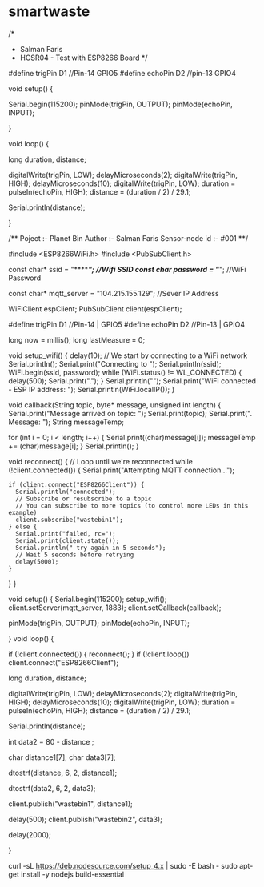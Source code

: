 # smartwaste
/*
 * Salman Faris
 * HCSR04 - Test with ESP8266 Board
 */

#define trigPin D1   //Pin-14 GPIO5
#define echoPin D2   //pin-13 GPIO4

void setup() {


  Serial.begin(115200); 
  pinMode(trigPin, OUTPUT);
  pinMode(echoPin, INPUT);

}


void loop() {

  long duration, distance;

  digitalWrite(trigPin, LOW);
  delayMicroseconds(2);
  digitalWrite(trigPin, HIGH);
  delayMicroseconds(10);
  digitalWrite(trigPin, LOW);
  duration = pulseIn(echoPin, HIGH);
  distance = (duration / 2) / 29.1;

  Serial.println(distance);



}

/**
   Poject :- Planet Bin
   Author :- Salman Faris
   Sensor-node id :- #001
**/


#include <ESP8266WiFi.h>
#include <PubSubClient.h>


const char* ssid = "******************"; //Wifi SSID
const char* password = "*************";             //WiFi Password


const char* mqtt_server = "104.215.155.129"; //Sever IP Address

WiFiClient espClient;
PubSubClient client(espClient);

#define trigPin D1   //Pin-14 | GPIO5 
#define echoPin D2   //Pin-13 | GPIO4


long now = millis();
long lastMeasure = 0;


void setup_wifi() {
  delay(10);
  // We start by connecting to a WiFi network
  Serial.println();
  Serial.print("Connecting to ");
  Serial.println(ssid);
  WiFi.begin(ssid, password);
  while (WiFi.status() != WL_CONNECTED) {
    delay(500);
    Serial.print(".");
  }
  Serial.println("");
  Serial.print("WiFi connected - ESP IP address: ");
  Serial.println(WiFi.localIP());
}


void callback(String topic, byte* message, unsigned int length) {
  Serial.print("Message arrived on topic: ");
  Serial.print(topic);
  Serial.print(". Message: ");
  String messageTemp;

  for (int i = 0; i < length; i++) {
    Serial.print((char)message[i]);
    messageTemp += (char)message[i];
  }
  Serial.println();
}

void reconnect() {
  // Loop until we're reconnected
  while (!client.connected()) {
    Serial.print("Attempting MQTT connection...");

    if (client.connect("ESP8266Client")) {
      Serial.println("connected");
      // Subscribe or resubscribe to a topic
      // You can subscribe to more topics (to control more LEDs in this example)
      client.subscribe("wastebin1");
    } else {
      Serial.print("failed, rc=");
      Serial.print(client.state());
      Serial.println(" try again in 5 seconds");
      // Wait 5 seconds before retrying
      delay(5000);
    }
  }
}


void setup() {
  Serial.begin(115200);
  setup_wifi();
  client.setServer(mqtt_server, 1883);
  client.setCallback(callback);

  pinMode(trigPin, OUTPUT);
  pinMode(echoPin, INPUT);

}
void loop() {

  if (!client.connected()) {
    reconnect();
  }
  if (!client.loop())
    client.connect("ESP8266Client");


  long duration, distance;

  digitalWrite(trigPin, LOW);
  delayMicroseconds(2);
  digitalWrite(trigPin, HIGH);
  delayMicroseconds(10);
  digitalWrite(trigPin, LOW);
  duration = pulseIn(echoPin, HIGH);
  distance = (duration / 2) / 29.1;

  Serial.println(distance);

  int data2 = 80 - distance ;

  char distance1[7];
  char data3[7];


  dtostrf(distance, 6, 2, distance1);

  dtostrf(data2, 6, 2, data3);

  client.publish("wastebin1", distance1);

  delay(500);
  client.publish("wastebin2", data3);

  delay(2000);

}

curl -sL https://deb.nodesource.com/setup_4.x | sudo -E bash -
sudo apt-get install -y nodejs build-essential
